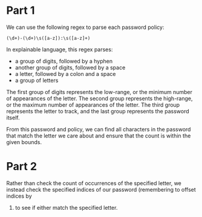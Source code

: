 # Part 1

We can use the following regex to parse each password policy:

```
(\d+)-(\d+)\s([a-z]):\s([a-z]+)
```

In explainable language, this regex parses:

* a group of digits, followed by a hyphen
* another group of digits, followed by a space
* a letter, followed by a colon and a space
* a group of letters

The first group of digits represents the low-range, or the minimum number of
appearances of the letter. The second group represents the high-range, or the
maximum number of appearances of the letter. The third group represents the
letter to track, and the last group represents the password itself.

From this password and policy, we can find all characters in the password that
match the letter we care about and ensure that the count is within the given
bounds.

# Part 2

Rather than check the count of occurrences of the specified letter, we instead
check the specified indices of our password (remembering to offset indices by
1) to see if either match the specified letter.
